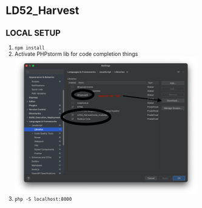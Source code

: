 # LD52_Harvest

## LOCAL SETUP

1. `npm install`
2. Activate PHPstorm lib for code completion things
    ![codecompletion_p5.png](documentation/codecompletion_p5.png)
3. `php -S localhost:8000`
